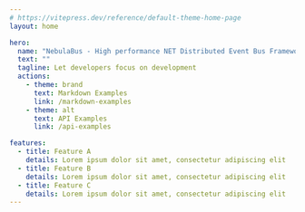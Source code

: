 ```yaml
---
# https://vitepress.dev/reference/default-theme-home-page
layout: home

hero:
  name: "NebulaBus - High performance NET Distributed Event Bus Framework"
  text: ""
  tagline: Let developers focus on development
  actions:
    - theme: brand
      text: Markdown Examples
      link: /markdown-examples
    - theme: alt
      text: API Examples
      link: /api-examples

features:
  - title: Feature A
    details: Lorem ipsum dolor sit amet, consectetur adipiscing elit
  - title: Feature B
    details: Lorem ipsum dolor sit amet, consectetur adipiscing elit
  - title: Feature C
    details: Lorem ipsum dolor sit amet, consectetur adipiscing elit
---
```


